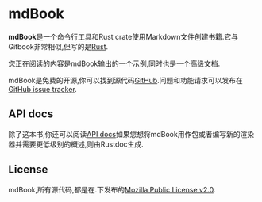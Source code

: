 # mdBook

**mdBook**是一个命令行工具和Rust crate使用Markdown文件创建书籍.它与Gitbook非常相似,但写的是[Rust](http://www.rust-lang.org).

您正在阅读的内容是mdBook输出的一个示例,同时也是一个高级文档.

mdBook是免费的开源,你可以找到源代码[GitHub](https://github.com/rust-lang-nursery/mdBook).问题和功能请求可以发布在[GitHub issue
tracker](https://github.com/rust-lang-nursery/mdBook/issues).

## API docs

除了这本书,你还可以阅读[API
docs](https://docs.rs/mdbook/*/mdbook/)如果您想将mdBook用作包或者编写新的渲染器并需要更低级别的概述,则由Rustdoc生成.

## License

mdBook,所有源代码,都是在.下发布的[Mozilla Public License
v2.0](https://www.mozilla.org/MPL/2.0/).
